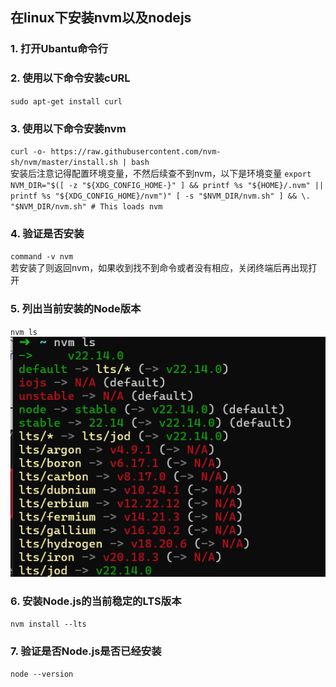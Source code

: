 ## 在linux下安装nvm以及nodejs
### 1. 打开Ubantu命令行
### 2. 使用以下命令安装cURL
`sudo apt-get install curl`
### 3. 使用以下命令安装nvm
`curl -o- https://raw.githubusercontent.com/nvm-sh/nvm/master/install.sh | bash`        
安装后注意记得配置环境变量，不然后续查不到nvm，以下是环境变量
`export NVM_DIR="$([ -z "${XDG_CONFIG_HOME-}" ] && printf %s "${HOME}/.nvm" || printf %s "${XDG_CONFIG_HOME}/nvm")"
[ -s "$NVM_DIR/nvm.sh" ] && \. "$NVM_DIR/nvm.sh" # This loads nvm`
### 4. 验证是否安装
`command -v nvm`                     
若安装了则返回nvm，如果收到找不到命令或者没有相应，关闭终端后再出现打开
### 5. 列出当前安装的Node版本
`nvm ls`
![nvm](./nvm.png)
### 6. 安装Node.js的当前稳定的LTS版本
`nvm install --lts`
### 7. 验证是否Node.js是否已经安装
`node --version`